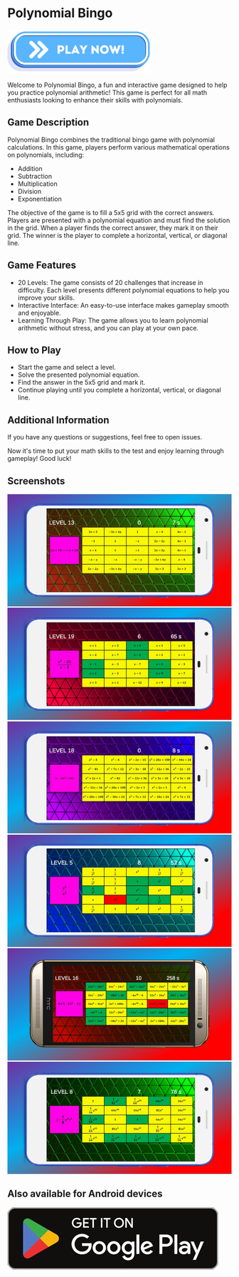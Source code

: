 # Polynomial Bingo

<a href="https://vehave.github.io/polynomial-bingo-build/" target="_blank"><img src="PlayNowButton.png" alt="Play now!"></a>

Welcome to Polynomial Bingo, a fun and interactive game designed to help you practice polynomial arithmetic! This game is perfect for all math enthusiasts looking to enhance their skills with polynomials.

## Game Description

Polynomial Bingo combines the traditional bingo game with polynomial calculations. In this game, players perform various mathematical operations on polynomials, including:

- Addition
- Subtraction
- Multiplication
- Division
- Exponentiation

The objective of the game is to fill a 5x5 grid with the correct answers. Players are presented with a polynomial equation and must find the solution in the grid. When a player finds the correct answer, they mark it on their grid. The winner is the player to complete a horizontal, vertical, or diagonal line.

## Game Features

- 20 Levels: The game consists of 20 challenges that increase in difficulty. Each level presents different polynomial equations to help you improve your skills.
- Interactive Interface: An easy-to-use interface makes gameplay smooth and enjoyable.
- Learning Through Play: The game allows you to learn polynomial arithmetic without stress, and you can play at your own pace.

## How to Play

- Start the game and select a level.
- Solve the presented polynomial equation.
- Find the answer in the 5x5 grid and mark it.
- Continue playing until you complete a horizontal, vertical, or diagonal line.

## Additional Information

If you have any questions or suggestions, feel free to open issues.

Now it's time to put your math skills to the test and enjoy learning through gameplay! Good luck!

## Screenshots

<img src="polynomial-bingo.jpg" alt="Game view">

<img src="polynomial-bingo-2.jpg" alt="Game view">

<img src="polynomial-bingo-3.jpg" alt="Game view">

<img src="polynomial-bingo-4.jpg" alt="Game view">

<img src="polynomial-bingo-5.jpg" alt="Game view">

<img src="polynomial-bingo-6.jpg" alt="Game view">

## Also available for Android devices

<a href="https://play.google.com/store/apps/details?id=com.vehave.polynomial_bingo_math_game" target="_blank"><img src="PlayStore.jpg" alt="Get it on Google Play"></a>

